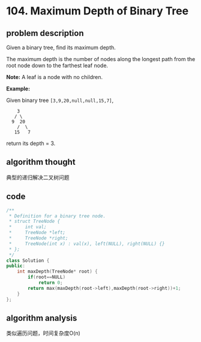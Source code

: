 # 104. Maximum Depth of Binary Tree

## problem description

Given a binary tree, find its maximum depth.

The maximum depth is the number of nodes along the longest path from the root node down to the farthest leaf node.

**Note:** A leaf is a node with no children.

**Example:**

Given binary tree `[3,9,20,null,null,15,7]`,

```text
    3
   / \
  9  20
    /  \
   15   7
```

return its depth = 3.

## algorithm thought

典型的递归解决二叉树问题

## code

```cpp
/**
 * Definition for a binary tree node.
 * struct TreeNode {
 *     int val;
 *     TreeNode *left;
 *     TreeNode *right;
 *     TreeNode(int x) : val(x), left(NULL), right(NULL) {}
 * };
 */
class Solution {
public:
    int maxDepth(TreeNode* root) {
        if(root==NULL)
            return 0;
        return max(maxDepth(root->left),maxDepth(root->right))+1;
    }
};
```

## algorithm analysis

类似遍历问题，时间复杂度O\(n\)



